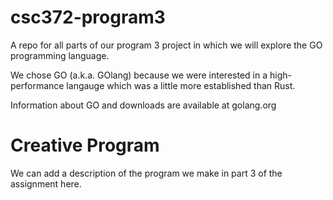 # csc372-program3
A repo for all parts of our program 3 project in which we will explore the GO programming language.

We chose GO (a.k.a. GOlang) because we were interested in a high-performance langauge which was a little more established than Rust.

Information about GO and downloads are available at golang.org

# Creative Program
We can add a description of the program we make in part 3 of the assignment here.
